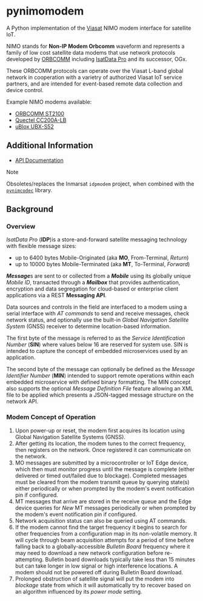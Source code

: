 # pynimomodem

A Python implementation of the [Viasat](www.viasat.com)
NIMO modem interface for satellite IoT.

NIMO stands for **Non-IP Modem Orbcomm** waveform
and represents a family of low cost satellite data modems that use network
protocols developed by [ORBCOMM](www.orbcomm.com)
including [IsatData Pro](https://www.inmarsat.com/en/solutions-services/enterprise/services/isatdata-pro.html) and its successor, OGx.

These ORBCOMM protocols can operate over the Viasat L-band global network in
cooperation with a varietry of authorized Viasat IoT service partners, and
are intended for event-based remote data collection and device control.

Example NIMO modems available:
* [ORBCOMM ST2100](https://www.orbcomm.com/en/partners/iot-hardware/st-2100)
* [Quectel CC200A-LB](https://www.quectel.com/product/cc200a-lb-satellite-communication-module)
* [uBlox UBX-S52](https://content.u-blox.com/sites/default/files/documents/UBX-R52-S52_ProductSummary_UBX-19026227.pdf)

## Additional Information

* [API Documentation](https://inmarsat-enterprise.github.io/pynimomodem/)

> [!NOTE]
> Obsoletes/replaces the Inmarsat `idpmodem` project, when combined with the
> [`pynimcodec`](github.com/inmarsat-enterprise/pynimcodec) library.

## Background

### Overview

*IsatData Pro* (**IDP**)is a store-and-forward satellite messaging technology
with flexible message sizes:

* up to 6400 bytes Mobile-Originated (aka **MO**, From-Terminal, *Return*)
* up to 10000 bytes Mobile-Terminated (aka **MT**, To-Terminal, *Forward*)

***Message***s are sent to or collected from a ***Mobile*** using its globally
unique *Mobile ID*,
transacted through a ***Mailbox*** that provides authentication, encryption and
data segregation for cloud-based or enterprise client applications via a
REST **Messaging API**.

Data sources and controls in the field are interfaced to a modem using a serial
interface with *AT commands* to send and receive messages, check network status,
and optionally use the built-in *Global Navigation Satellite System* (GNSS)
receiver to determine location-based information.

The first byte of the message is referred to as the
*Service Identification Number* (**SIN**) where values below 16 are reserved
for system use.  SIN is intended to capture the concept of embedded
microservices used by an application.

The second byte of the message can optionally be defined as the
*Message Identifier Number* (**MIN**) intended to support remote operations 
within each embedded microservice with defined binary formatting.
The MIN concept also supports the optional *Message Definition File* feature
allowing an XML file to be applied which presents a JSON-tagged message
structure on the network API.

### Modem Concept of Operation

1. Upon power-up or reset, the modem first acquires its location using 
Global Navigation Satellite Systems (GNSS).
1. After getting its location, the modem tunes to the correct frequency, then
registers on the network.  Once registered it can communicate on the
network.
1. MO messages are submitted by a microcontroller or IoT Edge device, which
then must monitor progress until the message is complete (either delivered or
timed out/failed due to blockage). Completed messages must be cleared from the
modem transmit queue by querying state(s) either periodically or when prompted
by the modem's event notification pin if configured.
1. MT messages that arrive are stored in the receive queue and the Edge device
queries for *New* MT messages periodically or when prompted by the modem's
event notification pin if configured.
1. Network acquisition status can also be queried using AT commands.
1. If the modem cannot find the target frequency it begins to search for other
frequencies from a configuration map in its non-volatile memory. It will cycle
through beam acquisition attempts for a period of time before falling back to
a globally-accessible *Bulletin Board* frequency where it may need to download
a new network configuration before re-attempting. Bulletin board downloads
typically take less than 15 minutes but can take longer in low signal or high
interference locations. A modem should not be powered off during Bulletin
Board download.
1. Prolonged obstruction of satellite signal will put the modem into *blockage*
state from which it will automatically try to recover based on an algorithm
influenced by its *power mode* setting.